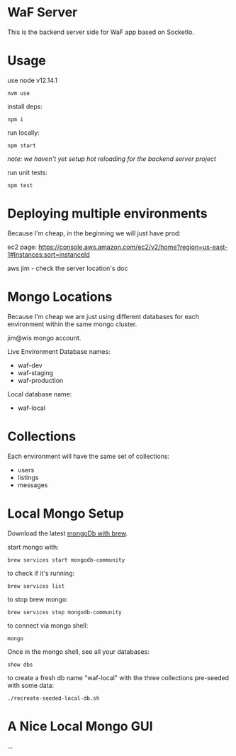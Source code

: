 # WaF Server

This is the backend server side for WaF app based on SocketIo.

# Usage

use node v12.14.1
```
nvm use
```

install deps:
```
npm i
```

run locally:
```
npm start
```

_note: we haven't yet setup hot reloading for the backend server project_

run unit tests:
```
npm test
```


# Deploying multiple environments

Because I'm cheap, in the beginning we will just have prod:

ec2 page: https://console.aws.amazon.com/ec2/v2/home?region=us-east-1#Instances:sort=instanceId

aws jim - check the server location's doc


# Mongo Locations
Because I'm cheap we are just using different databases for each environment within the same mongo cluster.

jim@wis mongo account.

Live Environment Database names:

- waf-dev
- waf-staging
- waf-production

Local database name:

- waf-local

# Collections
Each environment will have the same set of collections:

- users
- listings
- messages

# Local Mongo Setup
Download the latest [mongoDb with brew](https://github.com/mongodb/homebrew-brew).

start mongo with:
```
brew services start mongodb-community
```

to check if it's running:
```
brew services list
```

to stop brew mongo:
```
brew services stop mongodb-community
```

to connect via mongo shell:
```
mongo
```

Once in the mongo shell, see all your databases:
```
show dbs
```

to create a fresh db name "waf-local" with the three collections pre-seeded with some data:
```
./recreate-seeded-local-db.sh
```

# A Nice Local Mongo GUI

...

